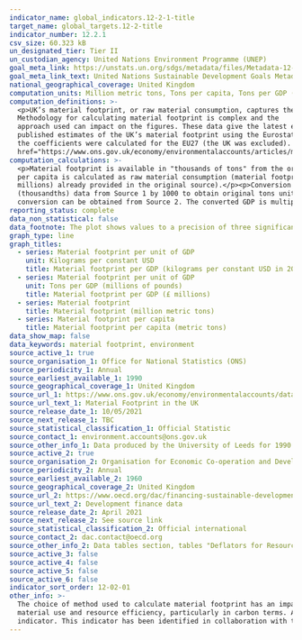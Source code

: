 ```yaml
---
indicator_name: global_indicators.12-2-1-title
target_name: global_targets.12-2-title
indicator_number: 12.2.1
csv_size: 60.323 kB
un_designated_tier: Tier II
un_custodian_agency: United Nations Environment Programme (UNEP)
goal_meta_link: https://unstats.un.org/sdgs/metadata/files/Metadata-12-02-01.pdf
goal_meta_link_text: United Nations Sustainable Development Goals Metadata (PDF 4.0 MB)
national_geographical_coverage: United Kingdom
computation_units: Million metric tons, Tons per capita, Tons per GDP (£m), Kilograms per constant USD ($) expressed in 2019 prices
computation_definitions: >-
  <p>UK’s material footprint, or raw material consumption, captures the amount of domestic and foreign extraction of materials needed to produce the products used by households, governments and charities in the UK.
  Methodology for calculating material footprint is complex and the
  approach used can impact on the figures. These data give the latest estimates using a method developed by the University of Leeds, updating the time series where revised data are available, and including figures for 2018. Data are presented for the UK.</p> <p>Previously, there were
  published estimates of the UK’s material footprint using the Eurostat approach, using a tool which is publicly available. The Eurostat method uses coefficients, which estimate the quantity of a raw material required for a given product in a given year. In the latest version of the tool,
  the coefficients were calculated for the EU27 (the UK was excluded). It has therefore not been possible to provide updated estimates for the UK material footprint using the Eurostat approach. More details on the method, and other available methods, can be found in the article <a
  href="https://www.ons.gov.uk/economy/environmentalaccounts/articles/materialfootprintintheuk/2018">Material footprint in the UK 2018</a>.</p>
computation_calculations: >-
  <p>Material footprint is available in "thousands of tons" from the original source (see Source 1), but here it is displayed as "millions of tons" to reduce the digits on the y-axis of the plot. This is done by dividing the data from the original source by 1000.</p><p>Material footprint
  per capita is calculated as raw material consumption (material footprint)/UK population (calculated figures already provided in the original source).</p><p>Material footprint per GDP is calculated as raw material consumption (material footprint)/GDP (calculated figures for GBP (£
  millions) already provided in the original source).</p><p>Conversion of material footprint per GDP from 'tons per GBP (£ millions)' to 'kilograms per constant USD ($)' was required for international comparison purposes. The conversion is done by multiplying the material footprint tons
  (thousandths) data from Source 1 by 1000 to obtain original tons units. This is then multiplied again by 1000 to obtain kilograms. The annual GDP (£ millions) figures (also available from Source 1) are then converted to constant USD using the <a href="https://www.oecd.org/dac/financing-sustainable-development/development-finance-standards/informationnoteonthedacdeflators.htm">OECD method</a>, expressed in 2019 prices (the latest deflator at the time of conversion). The average annual coversion rate for GBP into USD, and the deflators necessary for the constant USD
  conversion can be obtained from Source 2. The converted GDP is multiplied by 1000,000 to obtain the baseline number for $, rather than $ in millions. Finally, the calculated kilograms are divided by the converted GDP in constant USD ($) to obtain the final figures shown here. </p>
reporting_status: complete
data_non_statistical: false
data_footnote: The plot shows values to a precision of three significant figures rounded to the nearest 10. For more precise values please use the "Download Source csv" button 
graph_type: line
graph_titles:
  - series: Material footprint per unit of GDP
    unit: Kilograms per constant USD
    title: Material footprint per GDP (kilograms per constant USD in 2019 prices)
  - series: Material footprint per unit of GDP
    unit: Tons per GDP (millions of pounds)
    title: Material footprint per GDP (£ millions)
  - series: Material footprint
    title: Material footprint (million metric tons)
  - series: Material footprint per capita
    title: Material footprint per capita (metric tons)
data_show_map: false
data_keywords: material footprint, environment
source_active_1: true
source_organisation_1: Office for National Statistics (ONS)
source_periodicity_1: Annual
source_earliest_available_1: 1990
source_geographical_coverage_1: United Kingdom
source_url_1: https://www.ons.gov.uk/economy/environmentalaccounts/datasets/materialfootprintintheuk
source_url_text_1: Material Footprint in the UK
source_release_date_1: 10/05/2021
source_next_release_1: TBC
source_statistical_classification_1: Official Statistic
source_contact_1: environment.accounts@ons.gov.uk
source_other_info_1: Data produced by the University of Leeds for 1990 to 2018, using a Multi-Region Input-Output model.
source_active_2: true
source_organisation_2: Organisation for Economic Co-operation and Development (OECD)
source_periodicity_2: Annual
source_earliest_available_2: 1960
source_geographical_coverage_2: United Kingdom
source_url_2: https://www.oecd.org/dac/financing-sustainable-development/development-finance-data/
source_url_text_2: Development finance data
source_release_date_2: April 2021
source_next_release_2: See source link
source_statistical_classification_2: Official international
source_contact_2: dac.contact@oecd.org
source_other_info_2: Data tables section, tables "Deflators for Resource Flows from DAC Countries (2019=100).xls" and "Annual Exchange Rates for DAC Donor Countries from 1960 to 2020.xls"
source_active_3: false
source_active_4: false
source_active_5: false
source_active_6: false
indicator_sort_order: 12-02-01
other_info: >-
  The choice of method used to calculate material footprint has an impact on the final estimates. In 2017, the Department for Environment, Food and Rural Affairs (Defra) consulted extensively with the University of Leeds about developing further environmentally relevant metrics for
  material use and resource efficiency, particularly in carbon terms. As a result, the University of Leeds have developed a multi-regional input-output (MRIO) approach, using a specifically derived UK MRIO database to underpin calculations.  Data follows the UN specification for this
  indicator. This indicator has been identified in collaboration with topic experts.
---
```

